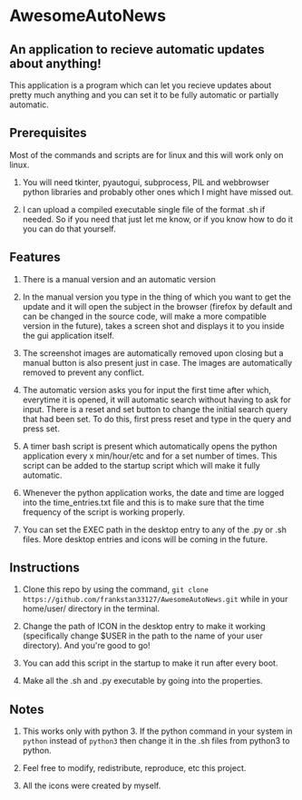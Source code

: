 # AwesomeAutoNews

## An application to recieve automatic updates about anything!
This application is a program which can let you recieve updates about pretty much anything and you can set it to be fully automatic or partially automatic.

## Prerequisites

Most of the commands and scripts are for linux and this will work only on linux.

1. You will need tkinter, pyautogui, subprocess, PIL and webbrowser python libraries and probably other ones which I might have missed out.

2. I can upload a compiled executable single file of the format .sh if needed. So if you need that just let me know, or if you know how to do it you
can do that yourself.

## Features

1. There is a manual version and an automatic version

2. In the manual version you type in the thing of which you want to get the update and it will open the subject in the browser (firefox by default and can be changed in 
the source code, will make a more compatible version in the future), takes a screen shot and displays it to you inside the gui application itself.

3. The screenshot images are automatically removed upon closing but a manual button is also present just in case. The images are automatically removed to prevent any conflict.

4. The automatic version asks you for input the first time after which, everytime it is opened, it will automatic search without having to ask for input. There is a reset and 
set button to change the initial search query that had been set. To do this, first press reset and type in the query and press set.

5. A timer bash script is present which automatically opens the python application every x min/hour/etc and for a set number of times. This script can be added to the startup
script which will make it fully automatic.

6. Whenever the python application works, the date and time are logged into the time_entries.txt file and this is to make sure that the time frequency of the script is working
properly.

7. You can set the EXEC path in the desktop entry to any of the .py or .sh files. More desktop entries and icons will be coming in the future.

## Instructions

1. Clone this repo by using the command, `git clone https://github.com/frankstan33127/AwesomeAutoNews.git` while in your home/user/ directory in the terminal.

2. Change the path of ICON in the desktop entry to make it working (specifically change $USER in the path to the name of your user directory). And you're good to go!

3. You can add this script in the startup to make it run after every boot.

4. Make all the .sh and .py executable by going into the properties.

## Notes

1. This works only with python 3. If the python command in your system in `python` instead of `python3` then change it in the .sh files from python3 to python.

2. Feel free to modify, redistribute, reproduce, etc this project. 

3. All the icons were created by myself.

